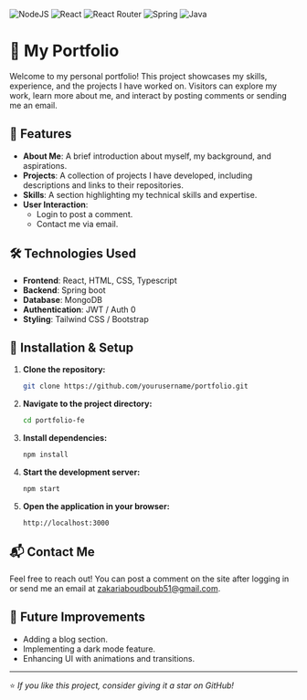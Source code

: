 ![NodeJS](https://img.shields.io/badge/node.js-6DA55F?style=for-the-badge&logo=node.js&logoColor=white)
![React](https://img.shields.io/badge/react-%2320232a.svg?style=for-the-badge&logo=react&logoColor=%2361DAFB)
![React Router](https://img.shields.io/badge/React_Router-CA4245?style=for-the-badge&logo=react-router&logoColor=white)
![Spring](https://img.shields.io/badge/spring-%236DB33F.svg?style=for-the-badge&logo=spring&logoColor=white)
![Java](https://img.shields.io/badge/java-%23ED8B00.svg?style=for-the-badge&logo=openjdk&logoColor=white)

# 🚀 My Portfolio

Welcome to my personal portfolio! This project showcases my skills, experience, and the projects I have worked on. Visitors can explore my work, learn more about me, and interact by posting comments or sending me an email.

## 🌟 Features

- **About Me**: A brief introduction about myself, my background, and aspirations.
- **Projects**: A collection of projects I have developed, including descriptions and links to their repositories.
- **Skills**: A section highlighting my technical skills and expertise.
- **User Interaction**:
  - Login to post a comment.
  - Contact me via email.

## 🛠️ Technologies Used

- **Frontend**: React, HTML, CSS, Typescript
- **Backend**: Spring boot
- **Database**: MongoDB 
- **Authentication**: JWT / Auth 0
- **Styling**: Tailwind CSS / Bootstrap

## 🎯 Installation & Setup

1. **Clone the repository:**
   ```sh
   git clone https://github.com/yourusername/portfolio.git
   ```
2. **Navigate to the project directory:**
   ```sh
   cd portfolio-fe
   ```
3. **Install dependencies:**
   ```sh
   npm install
   ```
4. **Start the development server:**
   ```sh
   npm start
   ```
5. **Open the application in your browser:**
   ```
   http://localhost:3000
   ```

## 📬 Contact Me

Feel free to reach out! You can post a comment on the site after logging in or send me an email at [zakariaboudboub51@gmail.com](zakariaboudboub51@gmail.com).

## 📌 Future Improvements

- Adding a blog section.
- Implementing a dark mode feature.
- Enhancing UI with animations and transitions.

---

⭐ *If you like this project, consider giving it a star on GitHub!*


